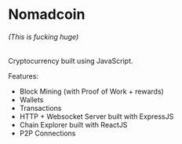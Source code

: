 # Nomadcoin

###### (This is fucking huge)

Cryptocurrency built using JavaScript.

Features:

* Block Mining (with Proof of Work + rewards)
* Wallets
* Transactions
* HTTP + Websocket Server built with ExpressJS
* Chain Explorer built with ReactJS
* P2P Connections
